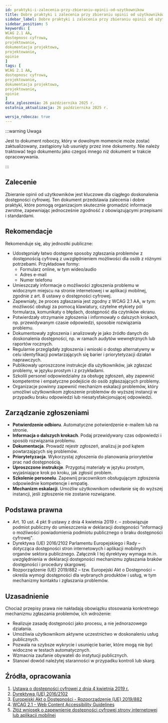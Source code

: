```yaml
---
id: praktyki-i-zalecenia-przy-zbieraniu-opinii-od-uzytkownikow
title: Dobre praktyki i zalecenia przy zbieraniu opinii od użytkowników
sidebar_label: Dobre praktyki i zalecenia przy zbieraniu opinii od użytkowników
sidebar_position: 5
keywords: [
WCAG 2.1 AA, 
dostepnosc cyfrowa, 
projektowanie,
dokumentacja projektowa,
projektowanie,
opinie
]
tags: [
WCAG 2.1 AA, 
dostepnosc cyfrowa, 
projektowanie,
dokumentacja projektowa,
projektowanie,
opinie
]
data_zgloszenia: 26 października 2025 r.
ostatnia_aktualizacja: 26 października 2025 r.

wersja_robocza: true
---
```

:::warning Uwaga

Jest to dokument roboczy, który w dowolnym momencie może zostać zaktualizowany, zastąpiony lub usunięty przez inne dokumenty. Nie należy traktować tego dokumentu jako czegoś innego niż dokument w trakcie opracowywania.

:::

## Zalecenie

Zbieranie opinii od użytkowników jest kluczowe dla ciągłego doskonalenia dostępności cyfrowej. Ten dokument przedstawia zalecenia i dobre praktyki, które pomogą organizacjom skutecznie gromadzić informacje zwrotne, zapewniając jednocześnie zgodność z obowiązującymi przepisami i standardami.

## Rekomendacje

Rekomenduje się, aby jednostki publiczne:

* Udostępniały łatwo dostępne sposoby zgłaszania problemów z dostępnością cyfrową z uwzględnieniem możliwości dla osób z różnymi potrzebami. Przykładowe formy:
  * Formularz online, w tym wideo/audio
  * Adres e-mail
  * Numer telefonu
* Umieszczały informacje o możliwości zgłoszenia problemu w widocznym miejscu na stronie internetowej i w aplikacji mobilnej, zgodnie z art. 8 ustawy o dostępności cyfrowej.
* Zapewniały, że proces zgłaszania jest zgodny z WCAG 2.1 AA, w tym: możliwość obsługi za pomocą klawiatury, czytelne etykiety pól formularza, komunikaty o błędach, dostępność dla czytników ekranu.
* Potwierdzały otrzymanie zgłoszenia i informowały o dalszych krokach, np. przewidywanym czasie odpowiedzi, sposobie rozwiązania problemu.
* Dokumentowały zgłoszenia i analizowały je jako źródło danych do doskonalenia dostępności, np. w ramach audytów wewnętrznych lub raportów rocznych.
* Regularnie przeglądały zgłoszenia i wnioski o dostęp alternatywny w celu identyfikacji powtarzających się barier i priorytetyzacji działań naprawczych.
* Publikowały uproszczone instrukcje dla użytkowników, jak zgłaszać problemy, w języku prostym i z przykładami.
* Szkolili personel odpowiedzialny za obsługę zgłoszeń, aby zapewnić kompetentne i empatyczne podejście do osób zgłaszających problemy.
* Organizacje powinny zapewnić mechanizm eskalacji problemów, który umożliwi użytkownikom zgłoszenie problemów do wyższej instancji w przypadku braku odpowiedzi lub niesatysfakcjonującej odpowiedzi.

## Zarządzanie zgłoszeniami

* **Potwierdzenie odbioru**. Automatyczne potwierdzenie e-mailem lub na stronie.
* **Informacja o dalszych krokach**. Podaj przewidywany czas odpowiedzi i sposób rozwiązania problemu.
* **Dokumentacja**. Prowadź rejestr zgłoszeń, analizuj je pod kątem powtarzających się problemów.
* **Priorytetyzacja**. Wykorzystaj zgłoszenia do planowania priorytetów prac nad dostępnością.
* **Uproszczone instrukcje**. Przygotuj materiały w języku prostym, wyjaśniające krok po kroku, jak zgłosić problem.
* **Szkolenie personelu**. Zapewnij pracownikom obsługującym zgłoszenia odpowiednie kompetencje i empatię.
* **Mechanizm eskalacji**. Umożliw użytkownikom odwołanie się do wyższej instancji, jeśli zgłoszenie nie zostanie rozwiązane.

## Podstawa prawna

* Art. 10 ust. 4 pkt 9 ustawy z dnia 4 kwietnia 2019 r. – zobowiązuje podmiot publiczny do umieszczenia w deklaracji dostępności "informacji o możliwości powiadomienia podmiotu publicznego o braku dostępności cyfrowej".
* Dyrektywa (UE) 2016/2102 Parlamentu Europejskiego i Rady – dotycząca dostępności stron internetowych i aplikacji mobilnych organów sektora publicznego. Załącznik I tej dyrektywy wymaga m.in. uwzględnienia w deklaracji dostępności mechanizmu zgłaszania braków dostępności i procedury skargowej.
* Rozporządzenie (UE) 2019/882 – tzw. Europejski Akt o Dostępności – określa wymogi dostępności dla wybranych produktów i usług, w tym mechanizmy kontaktu i zgłaszania problemów.

## Uzasadnienie

Chociaż przepisy prawa nie nakładają obowiązku stosowania konkretnego mechanizmu zgłaszania problemów, ich wdrożenie:

* Realizuje zasadę dostępności jako procesu, a nie jednorazowego działania.
* Umożliwia użytkownikom aktywne uczestnictwo w doskonaleniu usług publicznych.
* Pozwala na szybsze wykrycie i usunięcie barier, które mogą nie być widoczne w testach automatycznych.
* Wzmacnia zaufanie obywateli do instytucji publicznych.
* Stanowi dowód należytej staranności w przypadku kontroli lub skarg.

## Źródła, opracowania

1. [Ustawa o dostępności cyfrowej z dnia 4 kwietnia 2019 r.](https://isap.sejm.gov.pl/isap.nsf/DocDetails.xsp?id=WDU20190000848)
2. [Dyrektywa (UE) 2016/2102](https://eur-lex.europa.eu/legal-content/PL/TXT/?uri=CELEX%3A32016L2102)
3. [Europejski Akt o Dostępności - Rozporządzenie (UE) 2019/882](https://eur-lex.europa.eu/legal-content/PL/TXT/?uri=CELEX%3A32019L0882)
4. [WCAG 2.1 - Web Content Accessibility Guidelines](https://www.w3.org/TR/WCAG21/)
5. [Złóż wniosek o zapewnienie dostępności cyfrowej strony internetowej lub aplikacji mobilnej](https://www.gov.pl/web/gov/zloz-wniosek-o-zapewnienie-dostepnosci-cyfrowej-strony-internetowej-lub-aplikacji-mobilnej)

